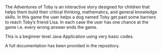 The Adventures of Toby is an interactive story designed for children that helps them build their
critical thinking, mathematics, and general knowledge skills.
In this game the user helps a dog named Toby get past some barriers to reach Toby’s friend Lisa. In
each case the user has one chance at the game i.e. every wrong answer ends the game.

This is a beginner level Java Application using very basic codes.

A full documentation has been provided in the repository.
